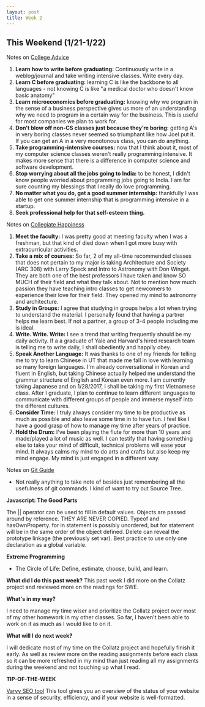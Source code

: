 ```yaml
---
layout: post
title: Week 2
---
```


## This Weekend (1/21-1/22)

Notes on [College Advice](https://www.joelonsoftware.com/2005/01/02/advice-for-computer-science-college-students/)

1. **Learn how to write before graduating:** Continuously write in a weblog/journal and take writing intensive classes. Write every day. 
2. **Learn C before graduating:** learning C is like the backbone to all languages - not knowing C is like "a medical doctor who doesn't know basic anatomy"
3. **Learn microeconomics before graduating:** knowing why we program in the sense of a business perspective gives us more of an understanding why we need to program in a certain way for the business. This is useful for most companies we plan to work for. 
4. **Don’t blow off non-CS classes just because they’re boring:** getting A's in very boring classes never seemed so triumphant like how Joel put it. If you can get an A in a very monotonous class, you can do anything. 
5. **Take programming-intensive courses:** now that I think about it, most of my computer science classes weren't really programming intensive. It makes more sense that there is a difference in computer science and software development. 
6. **Stop worrying about all the jobs going to India:** to be honest, I didn't know people worried about programming jobs going to India. I am for sure counting my blessings that I really do love programming.
7. **No matter what you do, get a good summer internship:** thankfully I was able to get one summer internship that is programming intensive in a startup. 
8. **Seek professional help for that self-esteem thing.**

Notes on [Collegiate Happiness](http://www.nytimes.com/2001/04/08/education/books-the-harvard-guide-to-happiness.html)

1. **Meet the faculty:** I was pretty good at meeting faculty when I was a freshman, but that kind of died down when I got more busy with extracurricular activities. 
2. **Take a mix of courses:** So far, 2 of my all-time recommended classes that does not pertain to my major is taking Architecture and Society (ARC 308) with Larry Speck and Intro to Astronomy with Don Winget. They are both one of the best professors I have taken and know SO MUCH of their field and what they talk about. Not to mention how much passion they have teaching intro classes to get newcomers to experience their love for their field. They opened my mind to astronomy and architecture. 
3. **Study in Groups:** I agree that studying in groups helps a lot when trying to understand the material. I personally found that having a partner helps me learn best. If not a partner, a group of 3-4 people including me is ideal. 
4. **Write. Write. Write:** I see a trend that writing frequently should be my daily activity. If a a graduate of Yale and Harvard's hired research team is telling me to write daily, I shall obediently and happily obey. 
5. **Speak Another Language:** It was thanks to one of my friends for telling me to try to learn Chinese in UT that made me fall in love with learning so many foreign languages. I'm already conversational in Korean and fluent in English, but taking Chinese actually helped me understand the grammar structure of English and Korean even more. I am currently taking Japanese and on 1/28/2017, I shall be taking my first Vietnamese class. After I graduate, I plan to continue to learn different languages to communicate with different groups of people and immerse myself into the different cultures. 
6. **Consider Time:** I truly always consider my time to be productive as much as possible and also leave some time in to have fun. I feel like I have a good grasp of how to manage my time after years of practice. 
7. **Hold the Drum:** I've been playing the flute for more than 10 years and made/played a lot of music as well. I can testify that having something else to take your mind of difficult, technical problems will ease your mind. It always calms my mind to do arts and crafts but also keep my mind engage. My mind is just engaged in a different way. 

Notes on [Git Guide](http://rogerdudler.github.io/git-guide/)

* Not really anything to take note of besides just remembering all the usefulness of git commands. I kind of want to try out Source Tree. 

**Javascript: The Good Parts**

The || operator can be used to fill in default values.
Objects are passed around by reference. 
THEY ARE NEVER COPIED.
Typeof and hasOwnProperty.
for in statement is possibly unordered, but for statement will be in the same order of the object defined.
Delete can reveal the prototype linkage (the previously set var).
Best practice to use only one declaration as a global variable.

**Extreme Programming**

* The Circle of Life: Define, estimate, choose, build, and learn.

**What did I do this past week?**
This past week I did more on the Collatz project and reviewed more on the readings for SWE. 

**What's in my way?**

I need to manage my time wiser and prioritize the Collatz project over most of my other homework in my other classes. So far, I haven't been able to work on it as much as I would like to on it. 

**What will I do next week?**

I will dedicate most of my time on the Collatz project and hopefully finish it early. As well as review more on the reading assignments before each class so it can be more refreshed in my mind than just reading all my assignments during the weekend and not touching up what I read. 

**TIP-OF-THE-WEEK**

[Varvy SEO tool](https://varvy.com/)
This tool gives you an overview of the status of your website in a sense of security, efficiency, and if your website is well-formatted. 